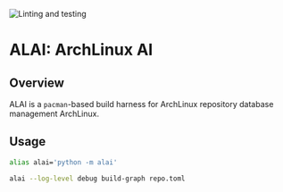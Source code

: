 ![Linting and testing][on-push]

[on-push]: https://github.com/daskol/alai/actions/workflows/on-push.yml/badge.svg

# ALAI: ArchLinux AI

## Overview

ALAI is a `pacman`-based build harness for ArchLinux repository database
management ArchLinux.

## Usage

```bash
alias alai='python -m alai'
```

```bash
alai --log-level debug build-graph repo.toml
```
